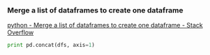 ###  Merge a list of dataframes to create one dataframe


[python - Merge a list of dataframes to create one dataframe - Stack Overflow](https://stackoverflow.com/questions/38978214/merge-a-list-of-dataframes-to-create-one-dataframe "python - Merge a list of dataframes to create one dataframe - Stack Overflow")


 

```python
print pd.concat(dfs, axis=1)

```

